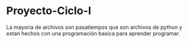 # Proyecto-Ciclo-I
La mayoria de archivos son pasatiempos que son archivos de python y estan hechos con una programación basica para aprender programar.
